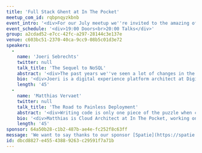 ```yaml
---
title: 'Full Stack Ghent at In The Pocket'
meetup_com_id: rqbpnqyzkbnb
event_intro: '<div>For our July meetup we''re invited to the amazing offices of In The Pocket! We have two talks lined up for you. Joeri Sebrechts will be talking about NoSQL and Matthias Vervaet will talk about painless deployments.<br><br>In The Pocket is so kind to provide us with pizza''s and drinks so you can come hungry and thirsty!</div>'
event_schedule: '<div>19:00 Doors<br>20:00 Talks</div>'
group: a2cdad52-e7cc-42fc-a297-28144c3e137e
venue: c603bc51-2370-40ca-9cc9-08b5c01d3e72
speakers:
  -
    name: 'Joeri Sebrechts'
    twitter: null
    talk_title: 'The Sequel to NoSQL'
    abstract: '<div>The past years we''ve seen a lot of changes in the database landscape. First there was the rise of NoSQL databases like MongoDB and Cassandra, then there was a revenge of the SQL, with Postgres capturing a lot of the mindshare, and now we''re seeing both traditional SQL and novel NoSQL databases challenged by even newer distributed SQL databases like Google Spanner, CockroachDB and YugabyteDB. Come take a look under the covers of these databases to learn about their architectures and trade-offs, and discover how to navigate this increasingly complicated landscape.</div>'
    bio: '<div>Joeri is a digital experience platform architect at Digipolis, working on the next iteration of the ACPaaS smart city platform. Across his career as a software developer he has come into contact with many technologies and domains, from IOT to Big Data and most things in between. He considers himself an information addict and is always eager to learn new things.</div>'
    length: '45'
  -
    name: 'Matthias Vervaet'
    twitter: null
    talk_title: 'The Road to Painless Deployment'
    abstract: '<div>Writing code is only one piece of the puzzle when creating and delivering an application. This code has to be continuously deployed and monitored. Managing deployments and setting up the cloud environment is often a time consuming process. Especially when introducing multiple environments and the configuration has to be reused. This is where Infrastructure As Code comes in to play. In this talk i will elaborate how we handle deployments and infrastructure at In The Pocket.</div>'
    bio: '<div>Matthias is Cloud Architect at In The Pocket, working on projects for several big clients such as Barco and Daikin. Most projects I was involved in, featured both frontend and backend components.</div>'
    length: '45'
sponsor: 64a50b28-c1b2-487b-ae4e-fc252f8c63ff
message: 'We want to say thanks to our sponsor [Spatie](https://spatie.be/). Be sure to take a look at [all the open source PHP and Laravel packages](https://spatie.be/open-source/packages) they have created.'
id: dbcd8827-e455-4388-9263-c29591f7a71b
---
```

